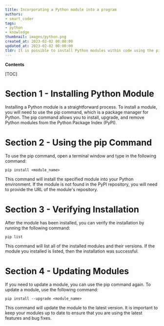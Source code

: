 ```yaml
---
title: Incorporating a Python module into a program
authors:
- smart_coder
tags:
- python
- knowledge
thumbnail: images/python.png
created_at: 2023-02-02 00:00:00
updated_at: 2023-02-02 00:00:00
tldr: It is possible to install Python modules within code using the pip install command.
---
```


**Contents**

[TOC]

# Section 1 - Installing Python Module

Installing a Python module is a straightforward process. To install a module, you will need to use the pip command, which is a package manager for Python. The pip command allows you to install, upgrade, and remove Python modules from the Python Package Index (PyPI).

# Section 2 - Using the pip Command

To use the pip command, open a terminal window and type in the following command:

`pip install <module_name>`

This command will install the specified module into your Python environment. If the module is not found in the PyPI repository, you will need to provide the URL of the module's repository.

# Section 3 - Verifying Installation

After the module has been installed, you can verify the installation by running the following command:

`pip list`

This command will list all of the installed modules and their versions. If the module you installed is listed, then the installation was successful.

# Section 4 - Updating Modules

If you need to update a module, you can use the pip command again. To update a module, use the following command:

`pip install --upgrade <module_name>`

This command will update the module to the latest version. It is important to keep your modules up to date to ensure that you are using the latest features and bug fixes.
